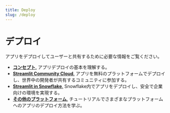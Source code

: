 ```yaml
---
title: Deploy
slug: /deploy
---
```


# デプロイ

アプリをデプロイしてユーザーと共有するために必要な情報をご覧ください。

- [**コンセプト**.](./deploy/concepts) アプリデプロイの基本を理解する。
- [**Streamlit Community Cloud**.](./deploy/streamlit-community-cloud) アプリを無料のプラットフォームでデプロイし、世界中の開発者が共有するコミュニティに参加する。
- [**Streamlit in Snowflake**.](https://docs.snowflake.com/developer-guide/streamlit/about-streamlit) Snowflake内でアプリをデプロイし、安全で企業向けの環境を実現する。
- [**その他のプラットフォーム**.](./deploy/tutorials) チュートリアルでさまざまなプラットフォームへのアプリのデプロイ方法を学ぶ。
